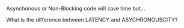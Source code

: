 
Asynchonous or Non-Blocking code will save time but...

What is the difference between LATENCY and ASYCHRONOUSCITY?


